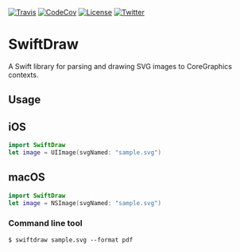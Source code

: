 [![Travis](https://img.shields.io/travis/swhitty/SwiftDraw/master.svg)](https://travis-ci.org/swhitty/SwiftDraw)
[![CodeCov](https://codecov.io/gh/swhitty/SwiftDraw/branch/master/graphs/badge.svg)](https://codecov.io/gh/swhitty/SwiftDraw/branch/master)
[![License](https://img.shields.io/badge/license-zlib-lightgrey.svg)](https://opensource.org/licenses/Zlib)
[![Twitter](https://img.shields.io/badge/twitter-@simonwhitty-blue.svg)](http://twitter.com/simonwhitty)

# SwiftDraw

A Swift library for parsing and drawing SVG images to CoreGraphics contexts.

## Usage

## iOS

```swift
import SwiftDraw
let image = UIImage(svgNamed: "sample.svg")
```

## macOS

```swift
import SwiftDraw
let image = NSImage(svgNamed: "sample.svg")
```

### Command line tool

`$ swiftdraw sample.svg --format pdf`
